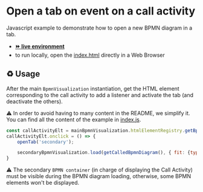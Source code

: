 # Open a tab on event on a call activity

Javascript example to demonstrate how to open a new BPMN diagram in a tab.
- [__:fast_forward: live environment__](https://cdn.statically.io/gh/process-analytics/bpmn-visualization-examples/master/examples/interaction/call-activity-with-tabs-on-click/index.html)
- to run locally, open the [index.html](index.html) directly in a Web Browser

## ♻️ Usage

After the main `BpmnVisualization` instantiation, get the HTML element corresponding to the call activity to add a listener and activate the tab (and deactivate the others).

⚠️  In order to avoid having to many content in the README, we simplify it. You can find all the content of the example in [index.js](index.js).
```javascript
const callActivityElt = mainBpmnVisualization.htmlElementRegistry.getBpmnHtmlElement('call_activity');
callActivityElt.onclick = () => {
    openTab('secondary');

    secondaryBpmnVisualization.load(getCalledBpmnDiagram(), { fit: {type: 'Center'} });
}
```

⚠️ The secondary `BPMN container` (in charge of displaying the Call Activity) must be visible during the BPMN diagram loading, otherwise, some BPMN elements won't be displayed.
